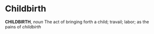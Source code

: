 # Childbirth

**CHILDBIRTH**, _noun_ The act of bringing forth a child; travail; labor; as the pains of _childbirth_